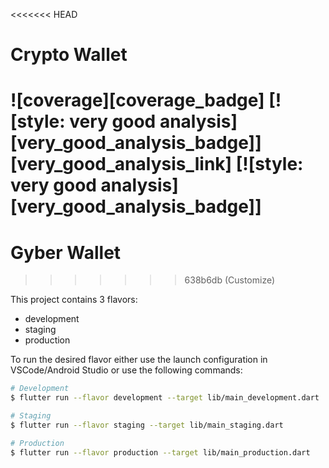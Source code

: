 <<<<<<< HEAD
# Crypto Wallet

![coverage][coverage_badge]
[![style: very good analysis][very_good_analysis_badge]][very_good_analysis_link]
[![style: very good analysis][very_good_analysis_badge]]
=======
# Gyber Wallet
>>>>>>> 638b6db (Customize)



This project contains 3 flavors:

- development
- staging
- production

To run the desired flavor either use the launch configuration in VSCode/Android Studio or use the following commands:

```sh
# Development
$ flutter run --flavor development --target lib/main_development.dart

# Staging
$ flutter run --flavor staging --target lib/main_staging.dart

# Production
$ flutter run --flavor production --target lib/main_production.dart
```





